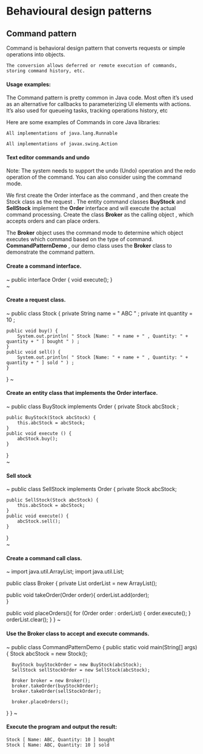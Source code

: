 # Behavioural design patterns
## Command pattern

Command is behavioral design pattern that converts requests or simple operations into objects.

```
The conversion allows deferred or remote execution of commands, storing command history, etc.
```

#### Usage examples: 
The Command pattern is pretty common in Java code. Most often it’s used as an alternative for callbacks to parameterizing UI elements with actions. 
It’s also used for queueing tasks, tracking operations history, etc

Here are some examples of Commands in core Java libraries:

```
All implementations of java.lang.Runnable

All implementations of javax.swing.Action
```

#### Text editor commands and undo

Note: The system needs to support the undo (Undo) operation and the redo operation of the command. You can also consider using the command mode.

We first create the Order interface as the command , and then create the Stock class as the request . The entity command classes **BuyStock** and **SellStock** implement the **Order** interface and will execute the actual command processing. 
Create the class **Broker** as the calling object , which accepts orders and can place orders.

The **Broker** object uses the command mode to determine which object executes which command based on the type of command. **CommandPatternDemo** , our demo class uses the **Broker** class to demonstrate the command pattern.



#### Create a command interface.
 
~
public interface Order {
    void execute();
}   
~

#### Create a request class.

~
public class Stock { 
    private String name = " ABC " ;
    private int quantity = 10 ;

    public void buy() {
        System.out.println( " Stock [Name: " + name + " , Quantity: " + quantity + " ] bought " ) ;
    }
    public void sell() {
        System.out.println( " Stock [Name: " + name + " , Quantity: " + quantity + " ] sold " ) ;
    } 
}
~

#### Create an entity class that implements the Order interface.

~
public class BuyStock implements Order { 
    private Stock abcStock ;
 
    public BuyStock(Stock abcStock) {
        this.abcStock = abcStock;
    } 
    public void execute () {
        abcStock.buy();
    }
}  
~

#### Sell stock

~
public class SellStock implements Order { 
    private Stock abcStock;

    public SellStock(Stock abcStock) {
        this.abcStock = abcStock;
    } 
    public void execute() {
        abcStock.sell();
    } 
}     
~

#### Create a command call class.

~
import java.util.ArrayList;
import java.util.List;
 
public class Broker {
   private List<Order> orderList = new ArrayList<Order>(); 
 
   public void takeOrder(Order order){
      orderList.add(order);      
   }
 
   public void placeOrders(){
      for (Order order : orderList) {
         order.execute();
      }
      orderList.clear();
   }
}
~

#### Use the Broker class to accept and execute commands.

~
public class CommandPatternDemo {
   public static void main(String[] args) {
      Stock abcStock = new Stock();
 
      BuyStock buyStockOrder = new BuyStock(abcStock);
      SellStock sellStockOrder = new SellStock(abcStock);
 
      Broker broker = new Broker();
      broker.takeOrder(buyStockOrder);
      broker.takeOrder(sellStockOrder);
 
      broker.placeOrders();
   }
}
~

#### Execute the program and output the result:

```
Stock [ Name: ABC, Quantity: 10 ] bought
Stock [ Name: ABC, Quantity: 10 ] sold
```

